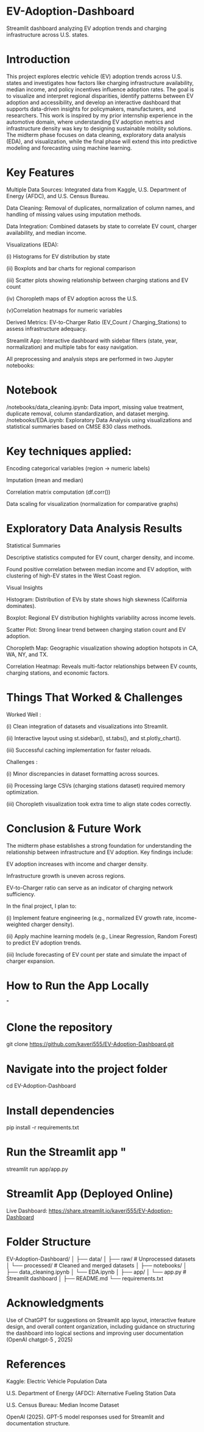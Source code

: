 # EV-Adoption-Dashboard
Streamlit dashboard analyzing EV adoption trends and charging infrastructure across U.S. states.
# Introduction
This project explores electric vehicle (EV) adoption trends across U.S. states and investigates how factors like charging infrastructure availability, median income, and policy incentives influence adoption rates.
The goal is to visualize and interpret regional disparities, identify patterns between EV adoption and accessibility, and develop an interactive dashboard that supports data-driven insights for policymakers, manufacturers, and researchers.
This work is inspired by my prior internship experience in the automotive domain, where understanding EV adoption metrics and infrastructure density was key to designing sustainable mobility solutions.
The midterm phase focuses on data cleaning, exploratory data analysis (EDA), and visualization, while the final phase will extend this into predictive modeling and forecasting using machine learning.

# Key Features

Multiple Data Sources: Integrated data from Kaggle, U.S. Department of Energy (AFDC), and U.S. Census Bureau.

Data Cleaning: Removal of duplicates, normalization of column names, and handling of missing values using imputation methods.

Data Integration: Combined datasets by state to correlate EV count, charger availability, and median income.

Visualizations (EDA):

(i) Histograms for EV distribution by state

(ii) Boxplots and bar charts for regional comparison

(iii) Scatter plots showing relationship between charging stations and EV count

(iv) Choropleth maps of EV adoption across the U.S.

(v)Correlation heatmaps for numeric variables

Derived Metrics: EV-to-Charger Ratio (EV_Count / Charging_Stations) to assess infrastructure adequacy.

Streamlit App: Interactive dashboard with sidebar filters (state, year, normalization) and multiple tabs for easy navigation.

All preprocessing and analysis steps are performed in two Jupyter notebooks:
# Notebook
/notebooks/data_cleaning.ipynb:	Data import, missing value treatment, duplicate removal, column standardization, and dataset merging.
/notebooks/EDA.ipynb:	Exploratory Data Analysis using visualizations and statistical summaries based on CMSE 830 class methods.

# Key techniques applied:

Encoding categorical variables (region → numeric labels)

Imputation (mean and median)

Correlation matrix computation (df.corr())

Data scaling for visualization (normalization for comparative graphs)

# Exploratory Data Analysis Results
Statistical Summaries

Descriptive statistics computed for EV count, charger density, and income.

Found positive correlation between median income and EV adoption, with clustering of high-EV states in the West Coast region.

Visual Insights

Histogram: Distribution of EVs by state shows high skewness (California dominates).

Boxplot: Regional EV distribution highlights variability across income levels.

Scatter Plot: Strong linear trend between charging station count and EV adoption.

Choropleth Map: Geographic visualization showing adoption hotspots in CA, WA, NY, and TX.

Correlation Heatmap: Reveals multi-factor relationships between EV counts, charging stations, and economic factors.

# Things That Worked & Challenges
Worked Well :

(i) Clean integration of datasets and visualizations into Streamlit.

(ii) Interactive layout using st.sidebar(), st.tabs(), and st.plotly_chart().

(iii) Successful caching implementation for faster reloads.

Challenges :

(i) Minor discrepancies in dataset formatting across sources.

(ii) Processing large CSVs (charging stations dataset) required memory optimization.

(iii) Choropleth visualization took extra time to align state codes correctly.

# Conclusion & Future Work

The midterm phase establishes a strong foundation for understanding the relationship between infrastructure and EV adoption.
Key findings include:

EV adoption increases with income and charger density.

Infrastructure growth is uneven across regions.

EV-to-Charger ratio can serve as an indicator of charging network sufficiency.

In the final project, I plan to:

(i) Implement feature engineering (e.g., normalized EV growth rate, income-weighted charger density).

(ii) Apply machine learning models (e.g., Linear Regression, Random Forest) to predict EV adoption trends.

(iii) Include forecasting of EV count per state and simulate the impact of charger expansion.

# How to Run the App Locally
"
# Clone the repository
git clone https://github.com/kaveri555/EV-Adoption-Dashboard.git

# Navigate into the project folder
cd EV-Adoption-Dashboard

# Install dependencies
pip install -r requirements.txt

# Run the Streamlit app  "
streamlit run app/app.py


# Streamlit App (Deployed Online)

Live Dashboard: https://share.streamlit.io/kaveri555/EV-Adoption-Dashboard

# Folder Structure
EV-Adoption-Dashboard/
│
├── data/
│   ├── raw/               # Unprocessed datasets
│   └── processed/         # Cleaned and merged datasets
│
├── notebooks/
│   ├── data_cleaning.ipynb
│   └── EDA.ipynb
│
├── app/
│   └── app.py             # Streamlit dashboard
│
├── README.md
└── requirements.txt


# Acknowledgments
Use of ChatGPT for suggestions on Streamlit app layout, interactive feature design, and overall content organization, including guidance on structuring the dashboard into logical sections and improving user documentation (OpenAI chatgpt-5 , 2025)

# References

Kaggle: Electric Vehicle Population Data

U.S. Department of Energy (AFDC): Alternative Fueling Station Data

U.S. Census Bureau: Median Income Dataset

OpenAI (2025). GPT-5 model responses used for Streamlit and documentation structure.



